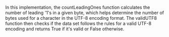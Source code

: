 In this implementation, the countLeadingOnes function calculates the number of leading '1's in a given byte, which helps determine the number of bytes used for a character in the UTF-8 encoding format. The validUTF8 function then checks if the data set follows the rules for a valid UTF-8 encoding and returns True if it's valid or False otherwise.
